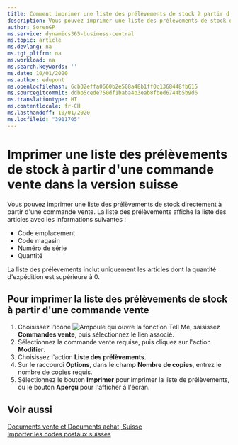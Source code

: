 ```yaml
---
title: Comment imprimer une liste des prélèvements de stock à partir d'une commande vente dans la version suisse
description: Vous pouvez imprimer une liste des prélèvements de stock directement à partir d'une commande vente.
author: SorenGP
ms.service: dynamics365-business-central
ms.topic: article
ms.devlang: na
ms.tgt_pltfrm: na
ms.workload: na
ms.search.keywords: ''
ms.date: 10/01/2020
ms.author: edupont
ms.openlocfilehash: 6cb32effa0660b2e508a48b1ff0c1368448fb615
ms.sourcegitcommit: ddbb5cede750df1baba4b3eab8fbed6744b5b9d6
ms.translationtype: HT
ms.contentlocale: fr-CH
ms.lasthandoff: 10/01/2020
ms.locfileid: "3911705"
---
```

# <a name="print-an-inventory-picking-list-from-a-sales-order-in-the-swiss-version"></a>Imprimer une liste des prélèvements de stock à partir d'une commande vente dans la version suisse

Vous pouvez imprimer une liste des prélèvements de stock directement à partir d'une commande vente. La liste des prélèvements affiche la liste des articles avec les informations suivantes :  

- Code emplacement  
- Code magasin  
- Numéro de série  
- Quantité  

La liste des prélèvements inclut uniquement les articles dont la quantité d'expédition est supérieure à 0.  

## <a name="to-print-an-inventory-picking-list-from-a-sales-order"></a>Pour imprimer la liste des prélèvements de stock à partir d'une commande vente  

1. Choisissez l'icône ![Ampoule qui ouvre la fonction Tell Me](../../media/ui-search/search_small.png "Dites-moi ce que vous voulez faire"), saisissez **Commandes vente**, puis sélectionnez le lien associé.  
2. Sélectionnez la commande vente requise, puis cliquez sur l'action **Modifier**.  
3. Choisissez l'action **Liste des prélèvements**.  
4. Sur le raccourci **Options**, dans le champ **Nombre de copies**, entrez le nombre de copies requis.  
5. Sélectionnez le bouton **Imprimer** pour imprimer la liste de prélèvements, ou le bouton **Aperçu** pour l'afficher à l'écran.  

## <a name="see-also"></a>Voir aussi

[Documents vente et Documents achat, Suisse](swiss-purchase-documents-and-sales-documents.md)  
[Importer les codes postaux suisses](how-to-import-swiss-post-codes.md)  
